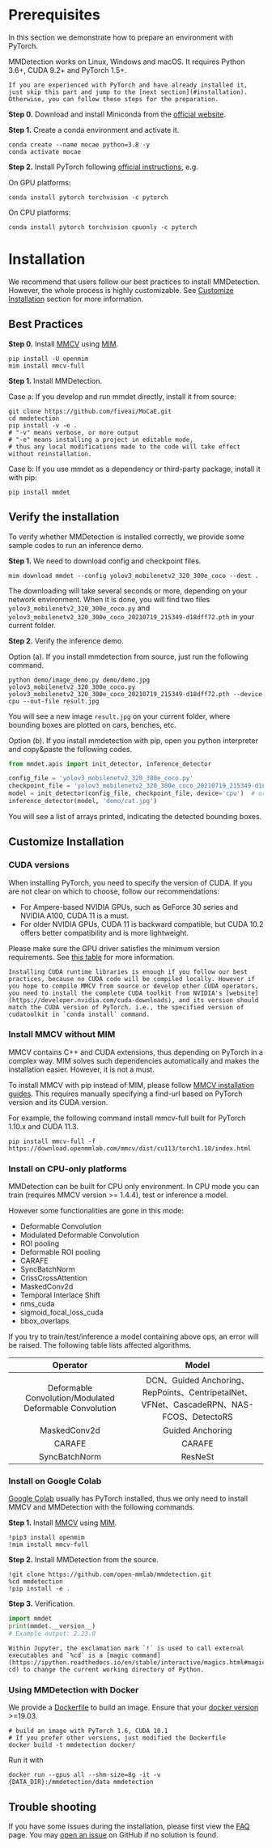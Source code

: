 # Prerequisites

In this section we demonstrate how to prepare an environment with PyTorch.

MMDetection works on Linux, Windows and macOS. It requires Python 3.6+, CUDA 9.2+ and PyTorch 1.5+.

```{note}
If you are experienced with PyTorch and have already installed it, just skip this part and jump to the [next section](#installation). Otherwise, you can follow these steps for the preparation.
```

**Step 0.** Download and install Miniconda from the [official website](https://docs.conda.io/en/latest/miniconda.html).

**Step 1.** Create a conda environment and activate it.

```shell
conda create --name mocae python=3.8 -y
conda activate mocae
```

**Step 2.** Install PyTorch following [official instructions](https://pytorch.org/get-started/locally/), e.g.

On GPU platforms:

```shell
conda install pytorch torchvision -c pytorch
```

On CPU platforms:

```shell
conda install pytorch torchvision cpuonly -c pytorch
```

# Installation

We recommend that users follow our best practices to install MMDetection. However, the whole process is highly customizable. See [Customize Installation](#customize-installation) section for more information.

## Best Practices

**Step 0.** Install [MMCV](https://github.com/open-mmlab/mmcv) using [MIM](https://github.com/open-mmlab/mim).

```shell
pip install -U openmim
mim install mmcv-full
```

**Step 1.** Install MMDetection.

Case a: If you develop and run mmdet directly, install it from source:

```shell
git clone https://github.com/fiveai/MoCaE.git
cd mmdetection
pip install -v -e .
# "-v" means verbose, or more output
# "-e" means installing a project in editable mode,
# thus any local modifications made to the code will take effect without reinstallation.
```

Case b: If you use mmdet as a dependency or third-party package, install it with pip:

```shell
pip install mmdet
```

## Verify the installation

To verify whether MMDetection is installed correctly, we provide some sample codes to run an inference demo.

**Step 1.** We need to download config and checkpoint files.

```shell
mim download mmdet --config yolov3_mobilenetv2_320_300e_coco --dest .
```

The downloading will take several seconds or more, depending on your network environment. When it is done, you will find two files `yolov3_mobilenetv2_320_300e_coco.py` and `yolov3_mobilenetv2_320_300e_coco_20210719_215349-d18dff72.pth` in your current folder.

**Step 2.** Verify the inference demo.

Option (a). If you install mmdetection from source, just run the following command.

```shell
python demo/image_demo.py demo/demo.jpg yolov3_mobilenetv2_320_300e_coco.py yolov3_mobilenetv2_320_300e_coco_20210719_215349-d18dff72.pth --device cpu --out-file result.jpg
```

You will see a new image `result.jpg` on your current folder, where bounding boxes are plotted on cars, benches, etc.

Option (b). If you install mmdetection with pip, open you python interpreter and copy&paste the following codes.

```python
from mmdet.apis import init_detector, inference_detector

config_file = 'yolov3_mobilenetv2_320_300e_coco.py'
checkpoint_file = 'yolov3_mobilenetv2_320_300e_coco_20210719_215349-d18dff72.pth'
model = init_detector(config_file, checkpoint_file, device='cpu')  # or device='cuda:0'
inference_detector(model, 'demo/cat.jpg')
```

You will see a list of arrays printed, indicating the detected bounding boxes.

## Customize Installation

### CUDA versions

When installing PyTorch, you need to specify the version of CUDA. If you are not clear on which to choose, follow our recommendations:

- For Ampere-based NVIDIA GPUs, such as GeForce 30 series and NVIDIA A100, CUDA 11 is a must.
- For older NVIDIA GPUs, CUDA 11 is backward compatible, but CUDA 10.2 offers better compatibility and is more lightweight.

Please make sure the GPU driver satisfies the minimum version requirements. See [this table](https://docs.nvidia.com/cuda/cuda-toolkit-release-notes/index.html#cuda-major-component-versions__table-cuda-toolkit-driver-versions) for more information.

```{note}
Installing CUDA runtime libraries is enough if you follow our best practices, because no CUDA code will be compiled locally. However if you hope to compile MMCV from source or develop other CUDA operators, you need to install the complete CUDA toolkit from NVIDIA's [website](https://developer.nvidia.com/cuda-downloads), and its version should match the CUDA version of PyTorch. i.e., the specified version of cudatoolkit in `conda install` command.
```

### Install MMCV without MIM

MMCV contains C++ and CUDA extensions, thus depending on PyTorch in a complex way. MIM solves such dependencies automatically and makes the installation easier. However, it is not a must.

To install MMCV with pip instead of MIM, please follow [MMCV installation guides](https://mmcv.readthedocs.io/en/latest/get_started/installation.html). This requires manually specifying a find-url based on PyTorch version and its CUDA version.

For example, the following command install mmcv-full built for PyTorch 1.10.x and CUDA 11.3.

```shell
pip install mmcv-full -f https://download.openmmlab.com/mmcv/dist/cu113/torch1.10/index.html
```

### Install on CPU-only platforms

MMDetection can be built for CPU only environment. In CPU mode you can train (requires MMCV version >= 1.4.4), test or inference a model.

However some functionalities are gone in this mode:

- Deformable Convolution
- Modulated Deformable Convolution
- ROI pooling
- Deformable ROI pooling
- CARAFE
- SyncBatchNorm
- CrissCrossAttention
- MaskedConv2d
- Temporal Interlace Shift
- nms_cuda
- sigmoid_focal_loss_cuda
- bbox_overlaps

If you try to train/test/inference a model containing above ops, an error will be raised.
The following table lists affected algorithms.

|                        Operator                         |                                       Model                                       |
| :-----------------------------------------------------: | :-------------------------------------------------------------------------------: |
| Deformable Convolution/Modulated Deformable Convolution | DCN、Guided Anchoring、RepPoints、CentripetalNet、VFNet、CascadeRPN、NAS-FCOS、DetectoRS |
|                      MaskedConv2d                       |                                 Guided Anchoring                                  |
|                         CARAFE                          |                                      CARAFE                                       |
|                      SyncBatchNorm                      |                                      ResNeSt                                      |

### Install on Google Colab

[Google Colab](https://research.google.com/) usually has PyTorch installed,
thus we only need to install MMCV and MMDetection with the following commands.

**Step 1.** Install [MMCV](https://github.com/open-mmlab/mmcv) using [MIM](https://github.com/open-mmlab/mim).

```shell
!pip3 install openmim
!mim install mmcv-full
```

**Step 2.** Install MMDetection from the source.

```shell
!git clone https://github.com/open-mmlab/mmdetection.git
%cd mmdetection
!pip install -e .
```

**Step 3.** Verification.

```python
import mmdet
print(mmdet.__version__)
# Example output: 2.23.0
```

```{note}
Within Jupyter, the exclamation mark `!` is used to call external executables and `%cd` is a [magic command](https://ipython.readthedocs.io/en/stable/interactive/magics.html#magic-cd) to change the current working directory of Python.
```

### Using MMDetection with Docker

We provide a [Dockerfile](https://github.com/open-mmlab/mmdetection/blob/master/docker/Dockerfile) to build an image. Ensure that your [docker version](https://docs.docker.com/engine/install/) >=19.03.

```shell
# build an image with PyTorch 1.6, CUDA 10.1
# If you prefer other versions, just modified the Dockerfile
docker build -t mmdetection docker/
```

Run it with

```shell
docker run --gpus all --shm-size=8g -it -v {DATA_DIR}:/mmdetection/data mmdetection
```

## Trouble shooting

If you have some issues during the installation, please first view the [FAQ](faq.md) page.
You may [open an issue](https://github.com/open-mmlab/mmdetection/issues/new/choose) on GitHub if no solution is found.
